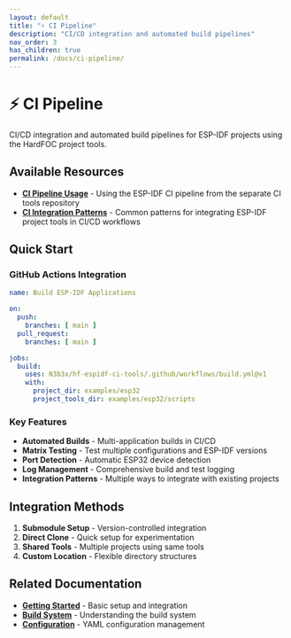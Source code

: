 ```yaml
---
layout: default
title: "⚡ CI Pipeline"
description: "CI/CD integration and automated build pipelines"
nav_order: 3
has_children: true
permalink: /docs/ci-pipeline/
---
```


# ⚡ CI Pipeline

CI/CD integration and automated build pipelines for ESP-IDF projects using the HardFOC project tools.

## Available Resources

- **[CI Pipeline Usage](/docs/ci-pipeline/)** - Using the ESP-IDF CI pipeline from the separate CI tools repository
- **[CI Integration Patterns](/docs/ci-integration-patterns/)** - Common patterns for integrating ESP-IDF project tools in CI/CD workflows

## Quick Start

### GitHub Actions Integration

```yaml
name: Build ESP-IDF Applications

on:
  push:
    branches: [ main ]
  pull_request:
    branches: [ main ]

jobs:
  build:
    uses: N3b3x/hf-espidf-ci-tools/.github/workflows/build.yml@v1
    with:
      project_dir: examples/esp32
      project_tools_dir: examples/esp32/scripts
```

### Key Features

- **Automated Builds** - Multi-application builds in CI/CD
- **Matrix Testing** - Test multiple configurations and ESP-IDF versions
- **Port Detection** - Automatic ESP32 device detection
- **Log Management** - Comprehensive build and test logging
- **Integration Patterns** - Multiple ways to integrate with existing projects

## Integration Methods

1. **Submodule Setup** - Version-controlled integration
2. **Direct Clone** - Quick setup for experimentation
3. **Shared Tools** - Multiple projects using same tools
4. **Custom Location** - Flexible directory structures

## Related Documentation

- **[Getting Started](/docs/getting-started/)** - Basic setup and integration
- **[Build System](/docs/build-system/)** - Understanding the build system
- **[Configuration](/docs/configuration/)** - YAML configuration management
